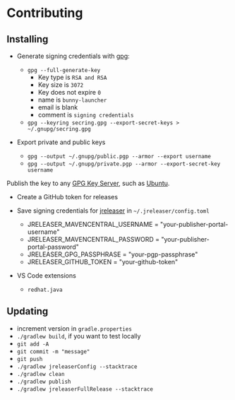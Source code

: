 # Contributing

## Installing

- Generate signing credentials with [gpg](https://www.gnupg.org/gph/en/manual.html#AEN26):

  - `gpg --full-generate-key`
    - Key type is `RSA and RSA`
    - Key size is `3072`
    - Key does not expire `0`
    - name is `bunny-launcher`
    - email is blank
    - comment is `signing credentials`
  - `gpg --keyring secring.gpg --export-secret-keys > ~/.gnupg/secring.gpg`

- Export private and public keys

  - `gpg --output ~/.gnupg/public.pgp --armor --export username`
  - `gpg --output ~/.gnupg/private.pgp --armor --export-secret-key username`

Publish the key to any [GPG Key Server](https://maven.apache.org/developers/release/pmc-gpg-keys.html), such as [Ubuntu](https://keyserver.ubuntu.com/#submitKey).

- Create a GitHub token for releases

- Save signing credentials for [jreleaser](https://jreleaser.org/guide/latest/examples/maven/maven-central.html#_gradle) in `~/.jreleaser/config.toml`

  - JRELEASER_MAVENCENTRAL_USERNAME = "your-publisher-portal-username"
  - JRELEASER_MAVENCENTRAL_PASSWORD = "your-publisher-portal-password"
  - JRELEASER_GPG_PASSPHRASE = "your-pgp-passphrase"
  - JRELEASER_GITHUB_TOKEN = "your-github-token"

- VS Code extensions
  - `redhat.java`

## Updating

- increment version in `gradle.properties`
- `./gradlew build`, if you want to test locally
- `git add -A`
- `git commit -m "message"`
- `git push`
- `./gradlew jreleaserConfig --stacktrace`
- `./gradlew clean`
- `./gradlew publish`
- `./gradlew jreleaserFullRelease --stacktrace`
